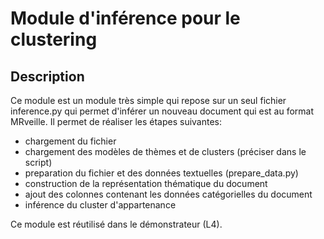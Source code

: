 Module d'inférence pour le clustering
=====================================

Description
----------

Ce module est un module très simple qui repose sur un seul fichier inference.py qui permet d'inférer un nouveau document qui est au format MRveille.
Il permet de réaliser les étapes suivantes:
- chargement du fichier
- chargement des modèles de thèmes et de clusters (préciser dans le script)
- preparation du fichier et des données textuelles (prepare_data.py)
- construction de la représentation thématique du document
- ajout des colonnes contenant les données catégorielles du document
- inférence du cluster d'appartenance

Ce module est réutilisé dans le démonstrateur (L4).
